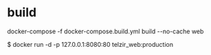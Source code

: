# build

docker-compose -f docker-compose.build.yml build --no-cache web


  $ docker run -d -p 127.0.0.1:8080:80 telzir_web:production